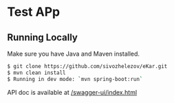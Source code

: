 # Test APp


## Running Locally

Make sure you have Java and Maven installed. 

```sh
$ git clone https://github.com/sivozhelezov/eKar.git
$ mvn clean install
$ Running in dev mode: `mvn spring-boot:run`
```

API doc is available at [/swagger-ui/index.html](http://localhost:8181/swagger-ui/index.html)